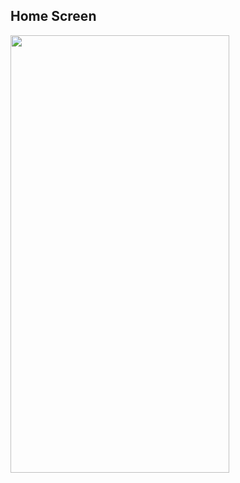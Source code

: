 ## Home Screen

<img src="https://github.com/EdWIN1021/game-store/assets/17692914/fee8005f-0eae-48c2-bde5-f994501bbf2d" width="350" height="700">

